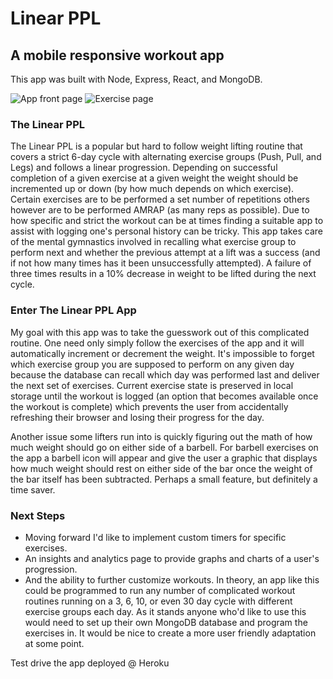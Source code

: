 # Linear PPL
## A mobile responsive workout app

This app was built with Node, Express, React, and MongoDB.

![App front page](https://image.ibb.co/gO7YNR/Screen_Shot_78.png)
![Exercise page](https://image.ibb.co/g1qbbm/Screen_Shot_79.png)

### The Linear PPL
The Linear PPL is a popular but hard to follow weight lifting routine that covers a strict 6-day cycle with alternating exercise groups (Push, Pull, and Legs) and follows a linear progression. Depending on successful completion of a given exercise at a given weight the weight should be incremented up or down (by how much depends on which exercise). Certain exercises are to be performed a set number of repetitions others however are to be performed AMRAP (as many reps as possible). Due to how specific and strict the workout can be at times finding a suitable app to assist with logging one's personal history can be tricky. This app takes care of the mental gymnastics involved in recalling what exercise group to perform next and whether the previous attempt at a lift was a success (and if not how many times has it been unsuccessfully attempted). A failure of three times results in a 10% decrease in weight to be lifted during the next cycle.

### Enter The Linear PPL App
My goal with this app was to take the guesswork out of this complicated routine. One need only simply follow the exercises of the app and it will automatically increment or decrement the weight. It's impossible to forget which exercise group you are supposed to perform on any given day because the database can recall which day was performed last and deliver the next set of exercises. Current exercise state is preserved in local storage until the workout is logged (an option that becomes available once the workout is complete) which prevents the user from accidentally refreshing their browser and losing their progress for the day.

Another issue some lifters run into is quickly figuring out the math of how much weight should go on either side of a barbell. For barbell exercises on the app a barbell icon will appear and give the user a graphic that displays how much weight should rest on either side of the bar once the weight of the bar itself has been subtracted. Perhaps a small feature, but definitely a time saver.

### Next Steps

* Moving forward I'd like to implement custom timers for specific exercises.
* An insights and analytics page to provide graphs and charts of a user's progression.
* And the ability to further customize workouts.
	In theory, an app like this could be programmed to run any number of complicated workout routines running on a 3, 6, 10, or even 30 day cycle with different exercise groups each day. As it stands anyone who'd like to use this would need to set up their own MongoDB database and program the exercises in. It would be nice to create a more user friendly adaptation at some point.

Test drive the app deployed @ Heroku
